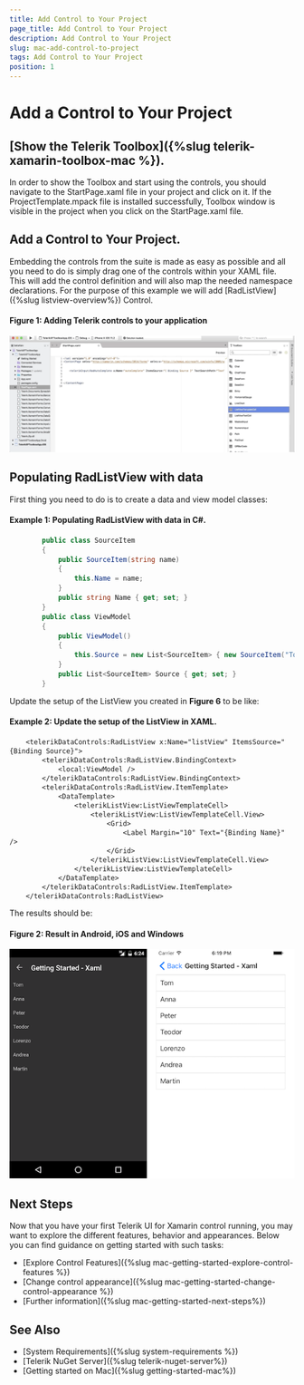 ```yaml
---
title: Add Control to Your Project
page_title: Add Control to Your Project
description: Add Control to Your Project
slug: mac-add-control-to-project
tags: Add Control to Your Project
position: 1
---
```


# Add a Control to Your Project

## [Show the Telerik Toolbox]({%slug telerik-xamarin-toolbox-mac %}). 
In order to show the Toolbox and start using the controls, you should navigate to the StartPage.xaml file in your project and click on it. If the ProjectTemplate.mpack file is installed successfully, Toolbox window is visible in the project when you click on the StartPage.xaml file.

## Add a Control to Your Project.
Embedding the controls from the suite is made as easy as possible and all you need to do is simply drag one of the controls within your XAML file. This will add the control definition and will also map the needed namespace declarations. For the purpose of this example we will add [RadListView] ({%slug listview-overview%}) Control.

#### __Figure 1: Adding Telerik controls to your application__
![Add Control from Toolbox](images/mac-visual-studio-add-control-from-toolbox.gif)
		
## Populating RadListView with data

First thing you need to do is to create a data and view model classes:

#### Example 1: Populating RadListView with data in C#.

```C#
		public class SourceItem
		{
			public SourceItem(string name)
			{
				this.Name = name;
			}
			public string Name { get; set; }
		}
		public class ViewModel
		{	
			public ViewModel()
			{
				this.Source = new List<SourceItem> { new SourceItem("Tom"), new SourceItem("Anna"), new SourceItem("Peter"), new SourceItem("Teodor"), new SourceItem("Lorenzo"), new SourceItem("Andrea"), new SourceItem("Martin") };
			}
			public List<SourceItem> Source { get; set; }
		}
```

Update the setup of the ListView you created in __Figure 6__ to be like:

#### Example 2: Update the setup of the ListView in XAML.

```XAML
	<telerikDataControls:RadListView x:Name="listView" ItemsSource="{Binding Source}">
		<telerikDataControls:RadListView.BindingContext>
			<local:ViewModel />
		</telerikDataControls:RadListView.BindingContext>
		<telerikDataControls:RadListView.ItemTemplate>
			<DataTemplate>
				<telerikListView:ListViewTemplateCell>
					<telerikListView:ListViewTemplateCell.View>
						<Grid>
							<Label Margin="10" Text="{Binding Name}" />
						</Grid>
					</telerikListView:ListViewTemplateCell.View>
				</telerikListView:ListViewTemplateCell>
			</DataTemplate>
		</telerikDataControls:RadListView.ItemTemplate>
	</telerikDataControls:RadListView>
```

The results should be:
#### __Figure 2: Result in Android, iOS and Windows__
![RadListView](images/listview-gettingstarted.png)

## Next Steps

Now that you have your first Telerik UI for Xamarin control running, you may want to explore the different features, behavior and appearances. Below you can find guidance on getting started with such tasks:

- [Explore Control Features]({%slug mac-getting-started-explore-control-features %})
- [Change control appearance]({%slug mac-getting-started-change-control-appearance %})
- [Further information]({%slug mac-getting-started-next-steps%})

## See Also

- [System Requirements]({%slug system-requirements %})
- [Telerik NuGet Server]({%slug telerik-nuget-server%})
- [Getting started on Mac]({%slug getting-started-mac%})